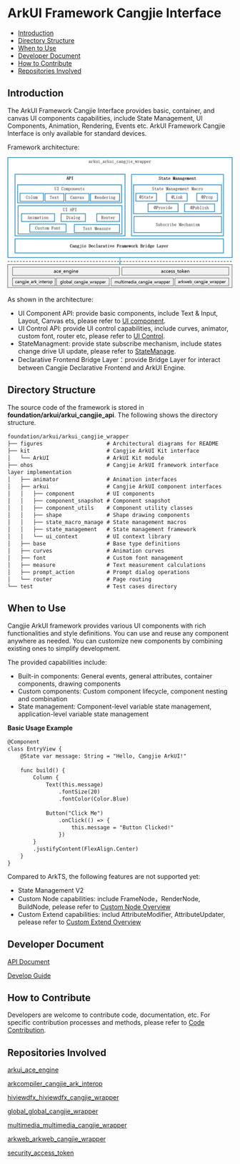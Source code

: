 # ArkUI Framework Cangjie Interface<a name="EN-US_TOPIC_0000001076213364"></a>

-   [Introduction](#section15701932113019)
-   [Directory Structure](#section1791423143211)
-   [When to Use](#section171384529150)
-   [Developer Document](#section171384529152)
-   [How to Contribute](#section171384529153)
-   [Repositories Involved](#section1447164910172)

## Introduction<a name="section15701932113019"></a>

The ArkUI Framework Cangjie Interface provides basic, container, and canvas UI components capabilities, include State Management, UI Components, Animation, Rendering, Events etc. ArkUI Framework Cangjie Interface is only available for standard devices.

Framework architecture:

![Cangjie ArkUI Framework](./figures/arkui_arkui_cangjie_wrapper_en.png)

As shown in the architecture:

- UI Component API: provide basic components, include Text & Input, Layout, Canvas ets, please refer to [UI component](https://gitcode.com/openharmony-sig/arkcompiler_cangjie_ark_interop/blob/master/doc/API_Reference/source_en/arkui-cj/cj-row-column-stack-column.md).
- UI Control API: provide UI control capabilities, include curves, animator, custom font, router etc, please refer to [UI Control](https://gitcode.com/openharmony-sig/arkcompiler_cangjie_ark_interop/blob/master/doc/API_Reference/source_en/arkui-cj/cj-universal-event-mouse.md).
- StateManagment: provide state subscribe mechanism, include states change drive UI update, please refer to [StateManage](https://gitcode.com/openharmony-sig/arkcompiler_cangjie_ark_interop/blob/master/doc/API_Reference/source_zh_cn/arkui-cj/cj-state-rendering-componentstatemanagement.md).
- Declarative Frontend Bridge Layer：provide Bridge Layer for interact between Cangjie Declarative Frontend and ArkUI Engine.

## Directory Structure<a name="section1791423143211"></a>

The source code of the framework is stored in  **foundation/arkui/arkui\_cangjie\_api**. The following shows the directory structure.

```
foundation/arkui/arkui_cangjie_wrapper
├── figures                    # Architectural diagrams for README
├── kit                        # Cangjie ArkUI Kit interface
│   └── ArkUI                  # ArkUI Kit module
├── ohos                       # Cangjie ArkUI framework interface layer implementation
│   ├── animator               # Animation interfaces
│   ├── arkui                  # Cangjie ArkUI component interfaces
│   │   ├── component          # UI components
│   │   ├── component_snapshot # Component snapshot
│   │   ├── component_utils    # Component utility classes
│   │   ├── shape              # Shape drawing components
│   │   ├── state_macro_manage # State management macros
│   │   ├── state_management   # State management framework
│   │   └── ui_context         # UI context library
│   ├── base                   # Base type definitions
│   ├── curves                 # Animation curves
│   ├── font                   # Custom font management
│   ├── measure                # Text measurement calculations
│   ├── prompt_action          # Prompt dialog operations
│   └── router                 # Page routing
└── test                       # Test cases directory
```

## When to Use<a name="section171384529150"></a>

Cangjie ArkUI framework provides various UI components with rich functionalities and style definitions. You can use and reuse any component anywhere as needed. You can customize new components by combining existing ones to simplify development.

The provided capabilities include:
- Built-in components: General events, general attributes, container components, drawing components
- Custom components: Custom component lifecycle, component nesting and combination
- State management: Component-level variable state management, application-level variable state management

**Basic Usage Example**

```cangjie  
@Component
class EntryView {
    @State var message: String = "Hello, Cangjie ArkUI!"
    
    func build() {
        Column {
            Text(this.message)
                .fontSize(20)
                .fontColor(Color.Blue)
            
            Button("Click Me")
                .onClick(() => {
                    this.message = "Button Clicked!"
                })
        }
        .justifyContent(FlexAlign.Center)
    }
}
```

Compared to ArkTS, the following features are not supported yet:
- State Management V2
- Custom Node capabilities: include FrameNode，RenderNode, BuildNode, pelease refer to [Custom Node Overview](https://docs.openharmony.cn/pages/v5.1/en/application-dev/ui/arkts-user-defined-node.md)
- Custom Extend capabilities: includ AttributeModifier, AttributeUpdater, pelease refer to [Custom Extend Overview](https://docs.openharmony.cn/pages/v5.1/en/application-dev/ui/arkts-user-defined-modifier.md)

## Developer Document<a name="section171384529152"></a>

[API Document](https://gitcode.com/openharmony-sig/arkcompiler_cangjie_ark_interop/blob/master/doc/API_Reference/summary_cjnative_ohos_EN.md)

[Develop Guide](https://gitcode.com/openharmony-sig/arkcompiler_cangjie_ark_interop/blob/master/doc/Dev_Guide/source_en/arkui-cj/cj-ui-development-overview.md)

## How to Contribute<a name="section171384529153"></a>

Developers are welcome to contribute code, documentation, etc. For specific contribution processes and methods, please refer to [Code Contribution](https://gitcode.com/openharmony/docs/blob/master/en/contribute/how-to-contribute.md).

## Repositories Involved<a name="section1447164910172"></a>

[arkui_ace_engine](https://gitcode.com/openharmony/arkui_ace_engine)

[arkcompiler_cangjie_ark_interop](https://gitcode.com/openharmony-sig/arkcompiler_cangjie_ark_interop)

[hiviewdfx_hiviewdfx_cangjie_wrapper](https://gitcode.com/openharmony-sig/hiviewdfx_hiviewdfx_cangjie_wrapper)

[global_global_cangjie_wrapper](https://gitcode.com/openharmony-sig/global_global_cangjie_wrapper)

[multimedia_multimedia_cangjie_wrapper](https://gitcode.com/openharmony-sig/multimedia_multimedia_cangjie_wrapper)

[arkweb_arkweb_cangjie_wrapper](https://gitcode.com/openharmony-sig/arkweb_arkweb_cangjie_wrapper)

[security_access_token](https://gitcode.com/openharmony/security_access_token)
